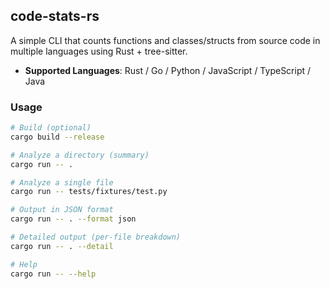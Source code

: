 ## code-stats-rs

A simple CLI that counts functions and classes/structs from source code in multiple languages using Rust + tree-sitter.

- **Supported Languages**: Rust / Go / Python / JavaScript / TypeScript / Java

### Usage

```bash
# Build (optional)
cargo build --release

# Analyze a directory (summary)
cargo run -- .

# Analyze a single file
cargo run -- tests/fixtures/test.py

# Output in JSON format
cargo run -- . --format json

# Detailed output (per-file breakdown)
cargo run -- . --detail

# Help
cargo run -- --help
```
